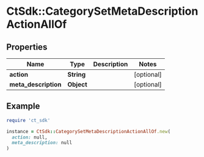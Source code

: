 # CtSdk::CategorySetMetaDescriptionActionAllOf

## Properties

| Name | Type | Description | Notes |
| ---- | ---- | ----------- | ----- |
| **action** | **String** |  | [optional] |
| **meta_description** | **Object** |  | [optional] |

## Example

```ruby
require 'ct_sdk'

instance = CtSdk::CategorySetMetaDescriptionActionAllOf.new(
  action: null,
  meta_description: null
)
```

